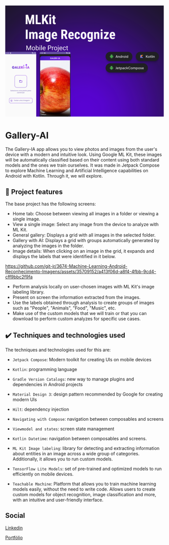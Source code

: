 
![Mobile-Android-com-IA-3674](https://github.com/IagoAntunes/MLKitRecognizeImages/blob/master/app/src/main/res/drawable/github/recognize_image_cover.png)

# Gallery-AI
The Gallery-IA app allows you to view photos and images from the user's device with a modern and intuitive look.
Using Google ML Kit, these images will be automatically classified based on their content using both standard models and the ones we train ourselves.
It was made in Jetpack Compose to explore Machine Learning and Artificial Intelligence capabilities on Android with Kotlin. Through it, we will explore.


## 🔨 Project features
The base project has the following screens:
- Home tab: Choose between viewing all images in a folder or viewing a single image.
- View a single image: Select any image from the device to analyze with ML Kit.
- General gallery: Displays a grid with all images in the selected folder.
- Gallery with AI: Displays a grid with groups automatically generated by analyzing the images in the folder.
- Image details: When clicking on an image in the grid, it expands and displays the labels that were identified in it below.

https://github.com/git-jr/3674-Machine-Learning-Android-Reconhecimento-Imagens/assets/35709152/a413f06d-a8f4-4fbb-9cd4-cff9bbc2f9fa

- Perform analysis locally on user-chosen images with ML Kit's image labeling library.
- Present on screen the information extracted from the images.
- Use the labels obtained through analysis to create groups of images such as "People", "Animals", "Food", "Music", etc.
- Make use of the custom models that we will train or that you can download to perform custom analyzes for specific use cases.

## ✔️ Techniques and technologies used

The techniques and technologies used for this are:

- `Jetpack Compose`: Modern toolkit for creating UIs on mobile devices
- `Kotlin`: programming language
- `Gradle Version Catalogs`: new way to manage plugins and dependencies in Android projects
- `Material Design 3`: design pattern recommended by Google for creating modern UIs
- `Hilt`: dependency injection
- `Navigating with Compose`: navigation between composables and screens
- `Viewmodel and states`: screen state management
- `Kotlin Datetime`: navigation between composables and screens.  
- `ML Kit Image labeling`: library for detecting and extracting information about entities in an image across a wide group of categories. Additionally, it allows you to run custom models.
- `TensorFlow Lite Models`: set of pre-trained and optimized models to run efficiently on mobile devices.

- `Teachable Machine`: Platform that allows you to train machine learning models easily, without the need to write code. Allows users to create custom models for object recognition, image classification and more, with an intuitive and user-friendly interface.

## Social
[Linkedin](https://www.linkedin.com/in/iagoaferreira/)

[Portfólio](https://iagoferreira.web.app/)
